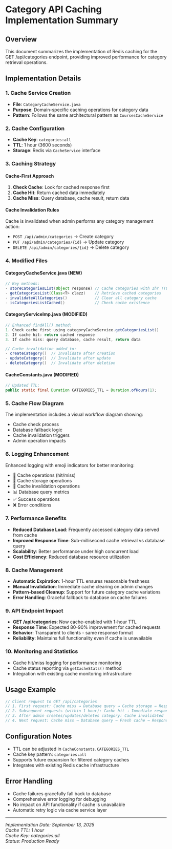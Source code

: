 # Category API Caching Implementation Summary

## Overview

This document summarizes the implementation of Redis caching for the GET /api/categories endpoint, providing improved performance for category retrieval operations.

## Implementation Details

### 1. Cache Service Creation

- **File**: `CategoryCacheService.java`
- **Purpose**: Domain-specific caching operations for category data
- **Pattern**: Follows the same architectural pattern as `CoursesCacheService`

### 2. Cache Configuration

- **Cache Key**: `categories:all`
- **TTL**: 1 hour (3600 seconds)
- **Storage**: Redis via `CacheService` interface

### 3. Caching Strategy

#### Cache-First Approach

1. **Check Cache**: Look for cached response first
2. **Cache Hit**: Return cached data immediately
3. **Cache Miss**: Query database, cache result, return data

#### Cache Invalidation Rules

Cache is invalidated when admin performs any category management action:

- `POST /api/admin/categories` → Create category
- `PUT /api/admin/categories/{id}` → Update category
- `DELETE /api/admin/categories/{id}` → Delete category

### 4. Modified Files

#### CategoryCacheService.java (NEW)

```java
// Key methods:
- storeCategoriesList(Object response) // Cache categories with 1hr TTL
- getCategoriesList(Class<T> clazz)    // Retrieve cached categories
- invalidateAllCategories()            // Clear all category cache
- isCategoriesListCached()             // Check cache existence
```

#### CategoryServiceImp.java (MODIFIED)

```java
// Enhanced findAll() method:
1. Check cache first using categoryCacheService.getCategoriesList()
2. If cache hit: return cached response
3. If cache miss: query database, cache result, return data

// Cache invalidation added to:
- createCategory()  // Invalidate after creation
- updateCategory()  // Invalidate after update
- deleteCategory()  // Invalidate after deletion
```

#### CacheConstants.java (MODIFIED)

```java
// Updated TTL:
public static final Duration CATEGORIES_TTL = Duration.ofHours(1);
```

### 5. Cache Flow Diagram

The implementation includes a visual workflow diagram showing:

- Cache check process
- Database fallback logic
- Cache invalidation triggers
- Admin operation impacts

### 6. Logging Enhancement

Enhanced logging with emoji indicators for better monitoring:

- 🎯 Cache operations (hit/miss)
- 💾 Cache storage operations
- 🔄 Cache invalidation operations
- 📊 Database query metrics
- ✅ Success operations
- ❌ Error conditions

### 7. Performance Benefits

- **Reduced Database Load**: Frequently accessed category data served from cache
- **Improved Response Time**: Sub-millisecond cache retrieval vs database query
- **Scalability**: Better performance under high concurrent load
- **Cost Efficiency**: Reduced database resource utilization

### 8. Cache Management

- **Automatic Expiration**: 1-hour TTL ensures reasonable freshness
- **Manual Invalidation**: Immediate cache clearing on admin changes
- **Pattern-based Cleanup**: Support for future category cache variations
- **Error Handling**: Graceful fallback to database on cache failures

### 9. API Endpoint Impact

- **GET /api/categories**: Now cache-enabled with 1-hour TTL
- **Response Time**: Expected 80-90% improvement for cached requests
- **Behavior**: Transparent to clients - same response format
- **Reliability**: Maintains full functionality even if cache is unavailable

### 10. Monitoring and Statistics

- Cache hit/miss logging for performance monitoring
- Cache status reporting via `getCacheStats()` method
- Integration with existing cache monitoring infrastructure

## Usage Example

```java
// Client request to GET /api/categories
// 1. First request: Cache miss → Database query → Cache storage → Response
// 2. Subsequent requests (within 1 hour): Cache hit → Immediate response
// 3. After admin creates/updates/deletes category: Cache invalidated
// 4. Next request: Cache miss → Database query → Fresh cache → Response
```

## Configuration Notes

- TTL can be adjusted in `CacheConstants.CATEGORIES_TTL`
- Cache key pattern: `categories:all`
- Supports future expansion for filtered category caches
- Integrates with existing Redis cache infrastructure

## Error Handling

- Cache failures gracefully fall back to database
- Comprehensive error logging for debugging
- No impact on API functionality if cache is unavailable
- Automatic retry logic via cache service layer

---

_Implementation Date: September 13, 2025_  
_Cache TTL: 1 hour_  
_Cache Key: categories:all_  
_Status: Production Ready_
